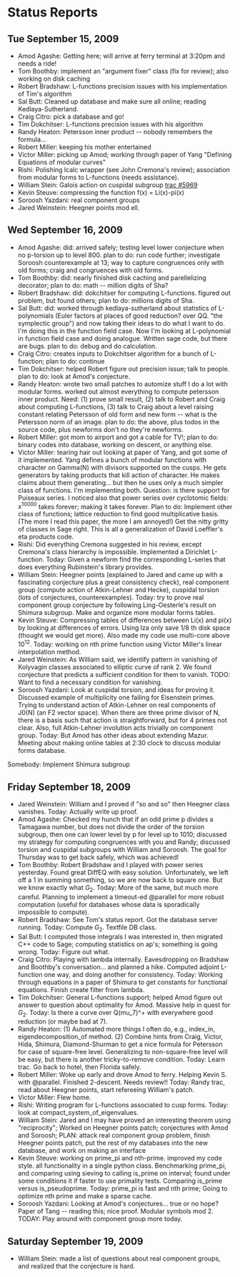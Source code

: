 

# Status Reports


## Tue September 15, 2009

* Amod Agashe: Getting here; will arrive at ferry terminal at 3:20pm and needs a ride!   
* Tom Boothby: implement an "argument fixer" class (fix for review); also working on disk caching 
* Robert Bradshaw: L-functions precision issues with his implementation of Tim's algorithm 
* Sal Butt: Cleaned up database and make sure all online; reading Kedlaya-Sutherland. 
* Craig Citro: pick a database and go! 
* Tim Dokchitser:  L-functions precision issues with his algorithm 
* Randy Heaton: Petersson inner product -- nobody remembers the formula... 
* Robert Miller: keeping his mother entertained 
* Victor Miller: picking up Amod; working through paper of Yang "Defining Equations of modular curves" 
* Rishi: Polishing lcalc wrapper (see John Cremona's review); association from modular forms to L-functions (needs assistance).  
* William Stein:  Galois action on cuspidal subgroup <a class="http" href="http://trac.sagemath.org/sage_trac/ticket/5969">trac #5969</a> 
* Kevin Steuve: compressing the function f(x) = Li(x)-pi(x) 
* Soroosh Yazdani: real component groups 
* Jared Weinstein: Heegner points mod ell. 

## Wed September 16, 2009

* Amod Agashe: did: arrived safely; testing level lower conjecture when no p-torsion up to level 800. plan to do: run code further; investigate Soroosh counterexample at 13;  way to capture congruences only with old forms; craig and congruences with old forms. 
* Tom Boothby: did: nearly finished disk caching and parellelizing decorator; plan to do: math -- million digits of Sha? 
* Robert Bradshaw: did: dokchitser for computing L-functions. figured out problem, but found others; plan to do: millions digits of Sha. 
* Sal Butt: did: worked through kedlaya-sutherland about statistics of L-polynomials (Euler factors at places of good reduction? over QQ. "the symplectic group") and now taking their ideas to do what I want to do.  I'm doing this in the function field case. Now I'm looking at L-polynomial in function field case and doing analogue.  Written sage code, but there are bugs. plan to do: debug and do calculation.  
* Craig Citro: creates inputs to Dokchitser algorithm for a bunch of L-function; plan to do: continue 
* Tim Dokchitser: helped Robert figure out precision issue; talk to people.   plan to do: look at Amod's conjecture. 
* Randy Heaton: wrote two small patches to automize stuff I do a lot with modular forms.  worked out almost everything to compute petersson inner product.  Need: (1) prove small result, (2) talk to Robert and Craig about computing L-functions, (3) talk to Craig about a level raising constant relating Petersson of old form and new form -- what is the Petersson norm of an image.  plan to do: the above, plus todos in the source code, plus newforms don't no they're newforms.  
* Robert Miller: got mom to airport and got a cable for TV!; plan to do: binary codes into database, working on descent, or anything else.  
* Victor Miller: tearing hair out looking at paper of Yang, and got some of it implemented.  Yang defines a bunch of modular functions with character on Gamma(N) with divisors supported on the cusps.  He gets generators by taking products that kill action of character.  He makes claims about them generating... but then he uses only a much simpler class of functions.  I'm implementing both.  Question: is there support for Puiseaux series.  I noticed also that power series over cyclotomic fields: $x^10000$ takes forever; making it takes forever. Plan to do: Implement other class of functions; lattice reduction to find good multiplicative basis.   (The more I read this paper, the more I am annoyed!)  Get the nitty gritty of classes in Sage right.   This is all a generalization of David Loeffler's eta products code.  
* Rishi: Did everything Cremona suggested in his review, except Cremona's class hierarchy is impossible.  Implemented a Dirichlet L-function.  Today: Given a newform find the corresponding L-series that does everything Rubinstein's library provides.  
* William Stein: Heegner points (explained to Jared and came up with a fascinating conjecture plus a great consistency check), real component group (compute action of Atkin-Lehner and Hecke), cuspidal torsion (lots of conjectures, counterexamples).  Today: try to prove real component group conjecture by following Ling-Oesterle's result on Shimura subgroup.  Make and organize more modular forms tables.  
* Kevin Steuve: Compressing tables of differences between Li(x) and pi(x) by looking at differences of errors.  Using lza only save 1/8 th disk space (thought we would get more).  Also made my code use multi-core above $10^{12}$.  Today: working on $n$th prime function using Victor Miller's linear interpolation method.  
* Jared Weinstein: As William said, we identify pattern in vanishing of Kolyvagin classes associated to elliptic curve of rank 2.  We found conjecture that predicts a sufficient condition for them to vanish. TODO: Want to find a necessary condition for vanishing. 
* Soroosh Yazdani: Look at cuspidal torsion, and ideas for proving it.  Discussed example of multiplicity one failing for Eisenstein primes.   Trying to understand action of Atkin-Lehner on real components of J0(N) (an F2 vector space).  When there are three prime divisor of N, there is a basis such that action is straightforward, but for 4 primes not clear.  Also, full Atkin-Lehner involution acts trivially on component group.    Today: But Amod has other ideas about extending Mazur.     
Meeting about making online tables at 2:30 clock to discuss modular forms database.  

Somebody: Implement Shimura subgroup 


## Friday September 18, 2009

* Jared Weinstein: William and I proved if "so and so" then Heegner class vanishes.  Today: Actually write up proof.  
* Amod Agashe: Checked my hunch that if an odd prime p divides a Tamagawa number, but does not divide the order of the torsion subgroup, then one can lower level by p for level up to 1010; discussed my strategy for computing congruences with you and Randy; discussed torsion and cuspidal subgroups with William and Soroosh. The goal for Thursday was to get back safely, which was achieved! 
* Tom Boothby: Robert Bradshaw and I played with power series yesterday.  Found great DiffEQ with easy solution.  Unfortunately, we left off a 1 in summing something, so we are now back to square one.  But we know exactly what $G_2$.  Today: More of the same, but much more careful.  Planning to implement a timeout-ed @parallel for more robust computation (useful for databases whose data is sporadically impossible to compute). 
* Robert Bradshaw: See Tom's status report.  Got the database server running.  Today: Compute $G_2$.  Textfile DB class.  
* Sal Butt: I computed those integrals I was interested in, then migrated C++ code to Sage; computing statistics on ap's;  something is going wrong.  Today: Figure out what.  
* Craig Citro: Playing with lambda internally.  Eavesdropping on Bradshaw and Boothby's conversation... and planned a hike.  Computed adjoint L-function one way, and doing another for consistency.   Today: Working through equations in a paper of Shimura to get constants for functional equations.  Finish create filter from lambda.  
* Tim Dokchitser: General L-functions support; helped Amod figure out answer to question about optimality for Amod.  Massive help in quest for $G_2$.  Today: Is there a curve over Q(mu_7)^+ with everywhere good reduction (or maybe bad at 7).   
* Randy Heaton:  (1) Automated more things I often do, e.g., index_in, eigendecomposition_of method.   (2) Combine hints from Craig, Victor, Hida, Shimura, Diamond-Shurman to get a nice formula for Petersson for case of square-free level.  Generalizing to non-square-free level will be easy, but there is another tricky-to-remove condition.  Today: Learn trac.  Go back to hotel, then Florida safely.  
* Robert Miller: Woke up early and drove Amod to ferry.  Helping Kevin S. with @parallel.  Finished 2-descent. Needs review!!  Today: Randy trac, read about Heegner points, start refereeing William's patch.  
* Victor Miller: Flew home.  
* Rishi: Writing program for L-functions associated to cusp forms.   Today: look at compact_system_of_eigenvalues.  
* William Stein: Jared and I may have proved an interesting theorem using "reciprocity"; Worked on Heegner points patch; conjectures with Amod and Soroosh;  PLAN: attack real component group problem, finish Heegner points patch, put the rest of my databases into the new database, and work on making an interface 
* Kevin Steuve: working on prime_pi and nth-prime. improved my code style. all functionality in a single python class.  Benchmarking prime_pi, and comparing using sieving to calling is_prime on interval; found under some conditions it if faster to use primality tests.  Comparing is_prime versus is_pseudoprime.    Today: prime_pi is fast and nth prime; Going to optimize nth prime and make a sparse cache.  
* Soroosh Yazdani: Looking at Amod's conjectures... true or no hope?  Paper of Tang -- reading this; nice proof.  Modular symbols mod 2.  TODAY: Play around with component group more today. 

## Saturday September 19, 2009

* William Stein: made a list of questions about real component groups, and realized that the conjecture is hard.  